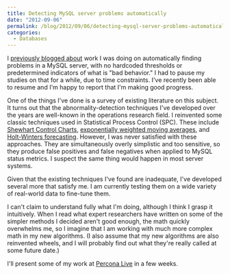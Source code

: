 ```yaml
---
title: Detecting MySQL server problems automatically
date: "2012-09-06"
permalink: /blog/2012/09/06/detecting-mysql-server-problems-automatically/
categories:
  - Databases
---
```

I [previously blogged about][1] work I was doing on automatically finding problems in a MySQL server, with no hardcoded thresholds or predetermined indicators of what is "bad behavior." I had to pause my studies on that for a while, due to time constraints. I've recently been able to resume and I'm happy to report that I'm making good progress.

One of the things I've done is a survey of existing literature on this subject. It turns out that the abnormality-detection techniques I've developed over the years are well-known in the operations research field. I reinvented some classic techniques used in Statistical Process Control (SPC). These include [Shewhart Control Charts][2], [exponentially weighted moving averages][3], and [Holt-Winters forecasting][4]. However, I was never satisfied with these approaches. They are simultaneously overly simplistic and too sensitive, so they produce false positives and false negatives when applied to MySQL status metrics. I suspect the same thing would happen in most server systems.

Given that the existing techniques I've found are inadequate, I've developed several more that satisfy me. I am currently testing them on a wide variety of real-world data to fine-tune them.

I can't claim to understand fully what I'm doing, although I think I grasp it intuitively. When I read what expert researchers have written on some of the simpler methods I decided aren't good enough, the math quickly overwhelms me, so I imagine that I am working with much more complex math in my new algorithms. (I also assume that my new algorithms are also reinvented wheels, and I will probably find out what they're really called at some future date.)

I'll present some of my work at [Percona Live][5] in a few weeks.

 [1]: http://www.xaprb.com/blog/2011/12/06/an-opportunity-to-participate-in-mysql-research/ "An opportunity to participate in MySQL research"
 [2]: http://en.wikipedia.org/wiki/Control_chart
 [3]: http://en.wikipedia.org/wiki/Exponential_smoothing
 [4]: http://www.sciencedirect.com/science/article/pii/S0169207003001134
 [5]: http://www.percona.com/live/nyc-2012/sessions/automated-mysql-fault-detection
